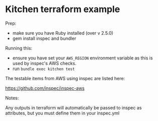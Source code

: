 # Kitchen terraform example

Prep:

- make sure you have Ruby installed (over v 2.5.0)
- gem install inspec and bundler

Running this:

- ensure you have set your `AWS_REGION` environment variable as this is used by inspec's AWS checks.
- run `bundle exec kitchen test`

The testable items from AWS using inspec are listed here:

https://github.com/inspec/inspec-aws

Notes:

Any outputs in terraform will automatically be passed to inspec as attributes, but you must define them in your inspec.yml
